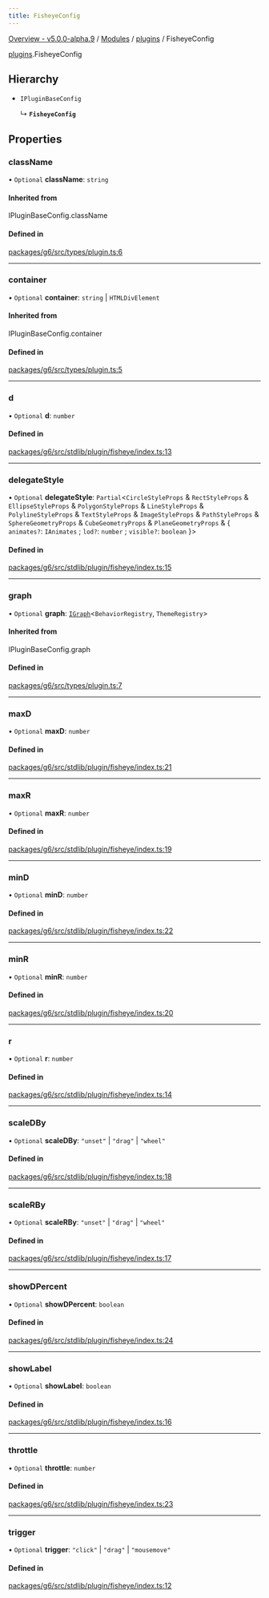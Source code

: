 ```yaml
---
title: FisheyeConfig
---
```


[Overview - v5.0.0-alpha.9](../../README.en.md) / [Modules](../../modules.en.md) / [plugins](../../modules/plugins.en.md) / FisheyeConfig

[plugins](../../modules/plugins.en.md).FisheyeConfig

## Hierarchy

- `IPluginBaseConfig`

  ↳ **`FisheyeConfig`**

## Properties

### className

• `Optional` **className**: `string`

#### Inherited from

IPluginBaseConfig.className

#### Defined in

[packages/g6/src/types/plugin.ts:6](https://github.com/antvis/G6/blob/f03c826ec6/packages/g6/src/types/plugin.ts#L6)

___

### container

• `Optional` **container**: `string` \| `HTMLDivElement`

#### Inherited from

IPluginBaseConfig.container

#### Defined in

[packages/g6/src/types/plugin.ts:5](https://github.com/antvis/G6/blob/f03c826ec6/packages/g6/src/types/plugin.ts#L5)

___

### d

• `Optional` **d**: `number`

#### Defined in

[packages/g6/src/stdlib/plugin/fisheye/index.ts:13](https://github.com/antvis/G6/blob/f03c826ec6/packages/g6/src/stdlib/plugin/fisheye/index.ts#L13)

___

### delegateStyle

• `Optional` **delegateStyle**: `Partial`<`CircleStyleProps` & `RectStyleProps` & `EllipseStyleProps` & `PolygonStyleProps` & `LineStyleProps` & `PolylineStyleProps` & `TextStyleProps` & `ImageStyleProps` & `PathStyleProps` & `SphereGeometryProps` & `CubeGeometryProps` & `PlaneGeometryProps` & { `animates?`: `IAnimates` ; `lod?`: `number` ; `visible?`: `boolean`  }\>

#### Defined in

[packages/g6/src/stdlib/plugin/fisheye/index.ts:15](https://github.com/antvis/G6/blob/f03c826ec6/packages/g6/src/stdlib/plugin/fisheye/index.ts#L15)

___

### graph

• `Optional` **graph**: [`IGraph`](../graph/IGraph.en.md)<`BehaviorRegistry`, `ThemeRegistry`\>

#### Inherited from

IPluginBaseConfig.graph

#### Defined in

[packages/g6/src/types/plugin.ts:7](https://github.com/antvis/G6/blob/f03c826ec6/packages/g6/src/types/plugin.ts#L7)

___

### maxD

• `Optional` **maxD**: `number`

#### Defined in

[packages/g6/src/stdlib/plugin/fisheye/index.ts:21](https://github.com/antvis/G6/blob/f03c826ec6/packages/g6/src/stdlib/plugin/fisheye/index.ts#L21)

___

### maxR

• `Optional` **maxR**: `number`

#### Defined in

[packages/g6/src/stdlib/plugin/fisheye/index.ts:19](https://github.com/antvis/G6/blob/f03c826ec6/packages/g6/src/stdlib/plugin/fisheye/index.ts#L19)

___

### minD

• `Optional` **minD**: `number`

#### Defined in

[packages/g6/src/stdlib/plugin/fisheye/index.ts:22](https://github.com/antvis/G6/blob/f03c826ec6/packages/g6/src/stdlib/plugin/fisheye/index.ts#L22)

___

### minR

• `Optional` **minR**: `number`

#### Defined in

[packages/g6/src/stdlib/plugin/fisheye/index.ts:20](https://github.com/antvis/G6/blob/f03c826ec6/packages/g6/src/stdlib/plugin/fisheye/index.ts#L20)

___

### r

• `Optional` **r**: `number`

#### Defined in

[packages/g6/src/stdlib/plugin/fisheye/index.ts:14](https://github.com/antvis/G6/blob/f03c826ec6/packages/g6/src/stdlib/plugin/fisheye/index.ts#L14)

___

### scaleDBy

• `Optional` **scaleDBy**: ``"unset"`` \| ``"drag"`` \| ``"wheel"``

#### Defined in

[packages/g6/src/stdlib/plugin/fisheye/index.ts:18](https://github.com/antvis/G6/blob/f03c826ec6/packages/g6/src/stdlib/plugin/fisheye/index.ts#L18)

___

### scaleRBy

• `Optional` **scaleRBy**: ``"unset"`` \| ``"drag"`` \| ``"wheel"``

#### Defined in

[packages/g6/src/stdlib/plugin/fisheye/index.ts:17](https://github.com/antvis/G6/blob/f03c826ec6/packages/g6/src/stdlib/plugin/fisheye/index.ts#L17)

___

### showDPercent

• `Optional` **showDPercent**: `boolean`

#### Defined in

[packages/g6/src/stdlib/plugin/fisheye/index.ts:24](https://github.com/antvis/G6/blob/f03c826ec6/packages/g6/src/stdlib/plugin/fisheye/index.ts#L24)

___

### showLabel

• `Optional` **showLabel**: `boolean`

#### Defined in

[packages/g6/src/stdlib/plugin/fisheye/index.ts:16](https://github.com/antvis/G6/blob/f03c826ec6/packages/g6/src/stdlib/plugin/fisheye/index.ts#L16)

___

### throttle

• `Optional` **throttle**: `number`

#### Defined in

[packages/g6/src/stdlib/plugin/fisheye/index.ts:23](https://github.com/antvis/G6/blob/f03c826ec6/packages/g6/src/stdlib/plugin/fisheye/index.ts#L23)

___

### trigger

• `Optional` **trigger**: ``"click"`` \| ``"drag"`` \| ``"mousemove"``

#### Defined in

[packages/g6/src/stdlib/plugin/fisheye/index.ts:12](https://github.com/antvis/G6/blob/f03c826ec6/packages/g6/src/stdlib/plugin/fisheye/index.ts#L12)
